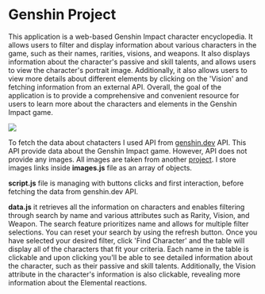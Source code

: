 # Genshin Project

This application is a web-based Genshin Impact character encyclopedia. It allows users to filter and display information about various characters in the game, such as their names, rarities, visions, and weapons. It also displays information about the character's passive and skill talents, and allows users to view the character's portrait image. Additionally, it also allows users to view more details about different elements by clicking on the 'Vision' and fetching information from an external API. Overall, the goal of the application is to provide a comprehensive and convenient resource for users to learn more about the characters and elements in the Genshin Impact game.

![](https://i.ibb.co/wsj2ttX/Screenshot-2023-01-10-at-21-37-37.png)

To fetch the data about chatacters I used API from [genshin.dev](https://genshin.dev/) API. This API provide data about the Genshin Impact game.
However, API does not provide any images. All images are taken from  another [project](https://muakasan.github.io/genshin-portraits/index.html). I store images links inside **images.js** file as an array of objects.

**script.js** file is managing with buttons clicks and first interaction, before fetching the data from genshin.dev API.

**data.js** it retrieves all the information on characters and enables filtering through search by name and various attributes such as Rarity, Vision, and Weapon. The search feature prioritizes name and allows for multiple filter selections. You can reset your search by using the refresh button. Once you have selected your desired filter, click 'Find Character' and the table will display all of the characters that fit your criteria. Each name in the table is clickable and upon clicking you'll be able to see detailed information about the character, such as their passive and skill talents. Additionally, the Vision attribute in the character's information is also clickable, revealing more information about the Elemental reactions.
